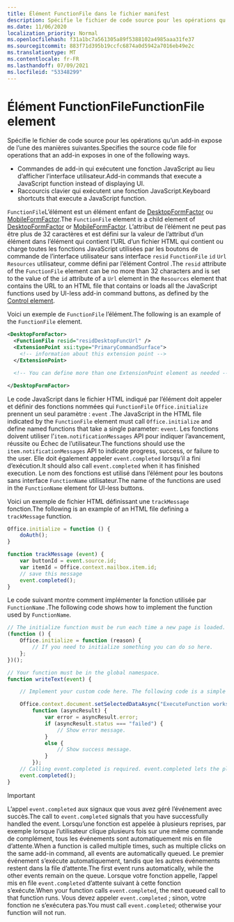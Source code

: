 ```yaml
---
title: Élément FunctionFile dans le fichier manifest
description: Spécifie le fichier de code source pour les opérations qu’un complément expose via les commandes de complément qui exécutent une fonction JavaScript au lieu d’afficher l’interface utilisateur.
ms.date: 11/06/2020
localization_priority: Normal
ms.openlocfilehash: f31a1bc7a561305a89f5388102a4985aaa31fe37
ms.sourcegitcommit: 883f71d395b19ccfc6874a0d5942a7016eb49e2c
ms.translationtype: MT
ms.contentlocale: fr-FR
ms.lasthandoff: 07/09/2021
ms.locfileid: "53348299"
---
```

# <a name="functionfile-element"></a><span data-ttu-id="d0b80-103">Élément FunctionFile</span><span class="sxs-lookup"><span data-stu-id="d0b80-103">FunctionFile element</span></span>

<span data-ttu-id="d0b80-104">Spécifie le fichier de code source pour les opérations qu’un add-in expose de l’une des manières suivantes.</span><span class="sxs-lookup"><span data-stu-id="d0b80-104">Specifies the source code file for operations that an add-in exposes in one of the following ways.</span></span>

* <span data-ttu-id="d0b80-105">Commandes de add-in qui exécutent une fonction JavaScript au lieu d’afficher l’interface utilisateur.</span><span class="sxs-lookup"><span data-stu-id="d0b80-105">Add-in commands that execute a JavaScript function instead of displaying UI.</span></span>
* <span data-ttu-id="d0b80-106">Raccourcis clavier qui exécutent une fonction JavaScript.</span><span class="sxs-lookup"><span data-stu-id="d0b80-106">Keyboard shortcuts that execute a JavaScript function.</span></span>

<span data-ttu-id="d0b80-107">`FunctionFile`L’élément est un élément enfant de [DesktopFormFactor](desktopformfactor.md) ou [MobileFormFactor](mobileformfactor.md).</span><span class="sxs-lookup"><span data-stu-id="d0b80-107">The `FunctionFile` element is a child element of [DesktopFormFactor](desktopformfactor.md) or [MobileFormFactor](mobileformfactor.md).</span></span> <span data-ttu-id="d0b80-108">L’attribut de l’élément ne peut pas être plus de 32 caractères et est défini sur la valeur de l’attribut d’un élément dans l’élément qui contient l’URL d’un fichier HTML qui contient ou charge toutes les fonctions JavaScript utilisées par les boutons de commande de l’interface utilisateur sans interface `resid` `FunctionFile` `id` `Url` `Resources` utilisateur, [](control.md)comme défini par l’élément Control .</span><span class="sxs-lookup"><span data-stu-id="d0b80-108">The `resid` attribute of the `FunctionFile` element can be no more than 32 characters and is set to the value of the `id` attribute of a `Url` element in the `Resources` element that contains the URL to an HTML file that contains or loads all the JavaScript functions used by UI-less add-in command buttons, as defined by the [Control element](control.md).</span></span>

<span data-ttu-id="d0b80-109">Voici un exemple de `FunctionFile` l’élément.</span><span class="sxs-lookup"><span data-stu-id="d0b80-109">The following is an example of the `FunctionFile` element.</span></span>

```XML
<DesktopFormFactor>
  <FunctionFile resid="residDesktopFuncUrl" />
  <ExtensionPoint xsi:type="PrimaryCommandSurface">
    <!-- information about this extension point -->
  </ExtensionPoint>

  <!-- You can define more than one ExtensionPoint element as needed -->

</DesktopFormFactor>
```

<span data-ttu-id="d0b80-110">Le code JavaScript dans le fichier HTML indiqué par l’élément doit appeler et définir des fonctions nommées qui `FunctionFile` `Office.initialize` prennent un seul paramètre : `event` .</span><span class="sxs-lookup"><span data-stu-id="d0b80-110">The JavaScript in the HTML file indicated by the `FunctionFile` element must call `Office.initialize` and define named functions that take a single parameter: `event`.</span></span> <span data-ttu-id="d0b80-111">Les fonctions doivent utiliser l’`item.notificationMessages` API pour indiquer l’avancement, réussite ou Échec de l’utilisateur.</span><span class="sxs-lookup"><span data-stu-id="d0b80-111">The functions should use the `item.notificationMessages` API to indicate progress, success, or failure to the user.</span></span> <span data-ttu-id="d0b80-112">Elle doit également appeler `event.completed` lorsqu’il a fini d’exécution.</span><span class="sxs-lookup"><span data-stu-id="d0b80-112">It should also call `event.completed` when it has finished execution.</span></span> <span data-ttu-id="d0b80-113">Le nom des fonctions est utilisé dans l’élément pour les boutons sans interface `FunctionName` utilisateur.</span><span class="sxs-lookup"><span data-stu-id="d0b80-113">The name of the functions are used in the `FunctionName` element for UI-less buttons.</span></span>

<span data-ttu-id="d0b80-114">Voici un exemple de fichier HTML définissant une `trackMessage` fonction.</span><span class="sxs-lookup"><span data-stu-id="d0b80-114">The following is an example of an HTML file defining a `trackMessage` function.</span></span>

```js
Office.initialize = function () {
    doAuth();
}

function trackMessage (event) {
    var buttonId = event.source.id;    
    var itemId = Office.context.mailbox.item.id;
    // save this message
    event.completed();
}
```

<span data-ttu-id="d0b80-115">Le code suivant montre comment implémenter la fonction utilisée par `FunctionName` .</span><span class="sxs-lookup"><span data-stu-id="d0b80-115">The following code shows how to implement the function used by `FunctionName`.</span></span>

```js
// The initialize function must be run each time a new page is loaded.
(function () {
    Office.initialize = function (reason) {
        // If you need to initialize something you can do so here.
    };
})();

// Your function must be in the global namespace.
function writeText(event) {

    // Implement your custom code here. The following code is a simple example.

    Office.context.document.setSelectedDataAsync("ExecuteFunction works. Button ID=" + event.source.id,
        function (asyncResult) {
            var error = asyncResult.error;
            if (asyncResult.status === "failed") {
                // Show error message.
            }
            else {
                // Show success message.
            }
        });
    // Calling event.completed is required. event.completed lets the platform know that processing has completed.
    event.completed();
}
```

> [!IMPORTANT]
> <span data-ttu-id="d0b80-116">L’appel `event.completed` aux signaux que vous avez géré l’événement avec succès.</span><span class="sxs-lookup"><span data-stu-id="d0b80-116">The call to `event.completed` signals that you have successfully handled the event.</span></span> <span data-ttu-id="d0b80-117">Lorsqu’une fonction est appelée à plusieurs reprises, par exemple lorsque l’utilisateur clique plusieurs fois sur une même commande de complément, tous les événements sont automatiquement mis en file d’attente.</span><span class="sxs-lookup"><span data-stu-id="d0b80-117">When a function is called multiple times, such as multiple clicks on the same add-in command, all events are automatically queued.</span></span> <span data-ttu-id="d0b80-118">Le premier événement s’exécute automatiquement, tandis que les autres événements restent dans la file d’attente.</span><span class="sxs-lookup"><span data-stu-id="d0b80-118">The first event runs automatically, while the other events remain on the queue.</span></span> <span data-ttu-id="d0b80-119">Lorsque votre fonction appelle, l’appel mis en file `event.completed` d’attente suivant à cette fonction s’exécute.</span><span class="sxs-lookup"><span data-stu-id="d0b80-119">When your function calls `event.completed`, the next queued call to that function runs.</span></span> <span data-ttu-id="d0b80-120">Vous devez appeler `event.completed` ; sinon, votre fonction ne s’exécutera pas.</span><span class="sxs-lookup"><span data-stu-id="d0b80-120">You must call `event.completed`; otherwise your function will not run.</span></span>
